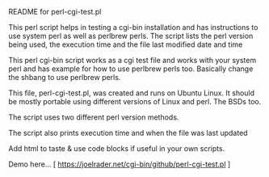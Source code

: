 README for perl-cgi-test.pl

This perl script helps in testing a cgi-bin installation and has instructions to use system perl as well as perlbrew perls.  The script lists the perl version being used, the execution time and the file last modified date and time

This perl cgi-bin script works as a cgi test file and works with your system perl and has example for how to use perlbrew perls too.  Basically change the shbang to use perlbrew perls.

This file, perl-cgi-test.pl, was created and runs on Ubuntu Linux. It should be mostly portable using different versions of Linux and perl. The BSDs too.

The script uses two different perl version methods.

The script also prints execution time and when the file was last updated 

Add html to taste & use code blocks if useful in your own scripts.

Demo here...
[ https://joelrader.net/cgi-bin/github/perl-cgi-test.pl ]
